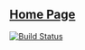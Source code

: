 ## [Home Page](https://www.ouyangsong.com)

[![Build Status](https://travis-ci.org/songouyang/songouyang.github.io.svg?branch=source)](https://travis-ci.org/songouyang/songouyang.github.io)
